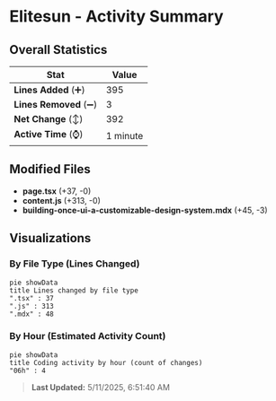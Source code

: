 # Elitesun - Activity Summary 

## Overall Statistics

| Stat                   | Value                                                             |
| ---------------------- | ----------------------------------------------------------------- |
| **Lines Added** (➕)   | 395                                          |
| **Lines Removed** (➖) | 3                                        |
| **Net Change** (↕)    | 392                |
| **Active Time** (⌚)   | 1 minute |


## Modified Files
- **page.tsx** (+37, -0)
- **content.js** (+313, -0)
- **building-once-ui-a-customizable-design-system.mdx** (+45, -3)

## Visualizations

### By File Type (Lines Changed)

```mermaid
pie showData
title Lines changed by file type
".tsx" : 37
".js" : 313
".mdx" : 48
```

### By Hour (Estimated Activity Count)

```mermaid
pie showData
title Coding activity by hour (count of changes)
"06h" : 4
```


> **Last Updated:** 5/11/2025, 6:51:40 AM